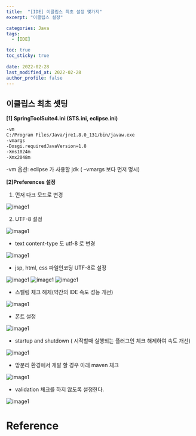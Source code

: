 ```yaml
---
title:  "[IDE] 이클립스 최초 설정 몇가지"
excerpt: "이클립스 설정"

categories: Java
tags:
  - [IDE]

toc: true
toc_sticky: true
 
date: 2022-02-28
last_modified_at: 2022-02-28
author_profile: false     
---
```


## 이클립스 최초 셋팅

**[1] SpringToolSuite4.ini (STS.ini, eclipse.ini)**
```xml
-vm
C:/Program Files/Java/jre1.8.0_131/bin/javaw.exe
-vmargs
-Dosgi.requiredJavaVersion=1.8
-Xms1024m
-Xmx2048m

```
-vm 옵션: eclipse 가 사용할 jdk ( –vmargs  보다 먼저 명시)

**[2]Preferences 설정**

1. 먼저 다크 모드로 변경

![image1](/assets/images/page6/darkmode.JPG)

2. UTF-8 설정

![image1](/assets/images/page6/utf8-1.JPG)

 - text content-type 도 utf-8 로 변경

![image1](/assets/images/page6/utf8-2.JPG)

 - jsp, html, css 파일인코딩 UTF-8로 설정

![image1](/assets/images/page6/utf8-3.JPG)
![image1](/assets/images/page6/utf8-4.JPG)
![image1](/assets/images/page6/utf8-5.JPG) 

- 스펠링 체크 해제(약간의 IDE 속도 성능 개선)

![image1](/assets/images/page6/spelling.JPG) 

- 폰트 설정

![image1](/assets/images/page6/font.JPG) 

- startup and shutdown ( 시작할때 실행되는 플러그인 체크 해제하여 속도 개선)

![image1](/assets/images/page6/startup.JPG) 

- 망분리 환경에서 개발 할 경우 아래 maven 체크

![image1](/assets/images/page6/maven.JPG) 

- validation 체크를 하지 않도록 설정한다. 

![image1](/assets/images/page6/validation.JPG) 

# Reference
